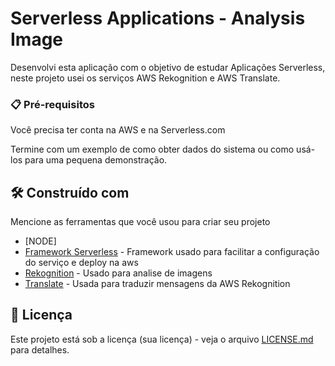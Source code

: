 # Serverless Applications - Analysis Image

Desenvolvi esta aplicação com o objetivo de estudar Aplicações Serverless, neste projeto usei os serviços AWS Rekognition e AWS Translate.

### 📋 Pré-requisitos

Você precisa ter conta na AWS e na Serverless.com 

Termine com um exemplo de como obter dados do sistema ou como usá-los para uma pequena demonstração.

## 🛠️ Construído com

Mencione as ferramentas que você usou para criar seu projeto
* [NODE]
* [Framework Serverless](https://www.serverless.com/) - Framework usado para facilitar a configuração do serviço e deploy na aws 
* [Rekognition](https://aws.amazon.com/pt/rekognition/?blog-cards.sort-by=item.additionalFields.createdDate&blog-cards.sort-order=desc) - Usado para analise de imagens
* [Translate](https://aws.amazon.com/pt/translate/) - Usada para traduzir mensagens da AWS Rekognition

## 📄 Licença

Este projeto está sob a licença (sua licença) - veja o arquivo [LICENSE.md](https://github.com/usuario/projeto/licenca) para detalhes.
